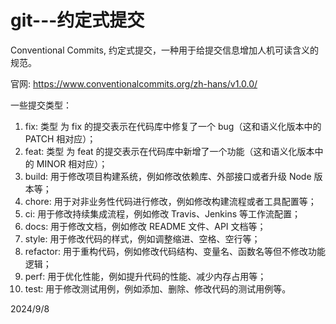 # git---约定式提交

Conventional Commits, 约定式提交，一种用于给提交信息增加人机可读含义的规范。  

官网: https://www.conventionalcommits.org/zh-hans/v1.0.0/  

一些提交类型：  
1. fix: 类型 为 fix 的提交表示在代码库中修复了一个 bug（这和语义化版本中的 PATCH 相对应）；
2. feat: 类型 为 feat 的提交表示在代码库中新增了一个功能（这和语义化版本中的 MINOR 相对应）；
3. build: 用于修改项目构建系统，例如修改依赖库、外部接口或者升级 Node 版本等；
4. chore: 用于对非业务性代码进行修改，例如修改构建流程或者工具配置等；
5. ci: 用于修改持续集成流程，例如修改 Travis、Jenkins 等工作流配置；
6. docs: 用于修改文档，例如修改 README 文件、API 文档等；
7. style: 用于修改代码的样式，例如调整缩进、空格、空行等；
8. refactor: 用于重构代码，例如修改代码结构、变量名、函数名等但不修改功能逻辑；
9. perf: 用于优化性能，例如提升代码的性能、减少内存占用等；
10. test: 用于修改测试用例，例如添加、删除、修改代码的测试用例等。


2024/9/8  
